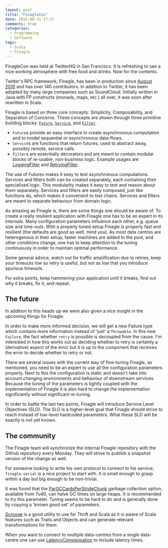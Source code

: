 ```yaml
---
layout: post
title: "FinagleCon"
date: 2015-08-31 17:57
comments: true
categories:
  - Programming
  - Software
tags:
  - Scala
  - Finagle
---
```


FinagleCon was held at TwitterHQ in San Francisco. It is refreshing to see a
nice working atmosphere with free food and drinks. Now for the contents.

Twitter's RPC framework, Finagle, has been in production since [August
2010](http://vkostyukov.ru/slides/finch-101/?full#5) and has over 140
contributors. In addition to Twitter, it has been adopted by many large
companies such as SoundCloud. Initially written in Java with FP constructs
(monads, maps, etc.) all over, it was soon after rewritten in Scala.

Finagle is based on three core concepts: Simplicity, Composability, and
Separation of Concerns. These concepts are shown through three primitive
building blocks:
[`Future`](https://twitter.github.io/util/docs/index.html#com.twitter.util.Future),
[`Service`](https://twitter.github.io/finagle/docs/index.html#com.twitter.finagle.Service),
and
[`Filter`](https://twitter.github.io/finagle/docs/index.html#com.twitter.finagle.Filter).

* `Future`s provide an easy interface to create asynchronous computation and
  to model sequential or asynchronous data-flows.
* `Service`s are functions that return futures, used to abstract away, possibly
  remote, service calls.
* `Filter`s are essentially decorators and are meant to contain modular blocks
  of re-usable, non-business logic. Example usages are [LoggingFilter](https://twitter.github.io/finagle/docs/index.html#com.twitter.finagle.filter.LoggingFilter) and
  [RetryingFilter](https://twitter.github.io/finagle/docs/index.html#com.twitter.finagle.service.RetryingFilter).

The use of Futures makes it easy to test asynchronous computations. Services and
filters both can be created separately, each containing their specialized logic.
This modularity makes it easy to test and reason about them separately. Services
and filters are easily composed, just like functions do, which makes it
convenient to test chains. Services and filters are meant to separate behaviour
from domain logic.

As amazing as Finagle is, there are some things one should be aware of. To
create a really resilient application with Finagle one has to be an expert in
its internals. Many configuration parameters influence each other, e.g. queue
size and time-outs. With a properly tuned setup Finagle is properly fast and
resilient (the defaults are good as well, mind you). As most data centres are
heterogenous in their setup, faster machines are added to the pool, and other
conditions change, one has to keep attention to the tuning continuously in order
to maintain optimal performance.

Some general advice, watch out for traffic amplification due to retries, keep
your timeouts low so retry is useful, but not as low that you introduce spurious
timeouts.

For extra points, keep hammering your application until it breaks, find out why
it breaks, fix it, and repeat.

## The future

In addition to this heads up we were also given a nice insight in the upcoming
things for Finagle.

In order to make more informed decision, we will get a new Failure type which
contains more information instead of 'just' a `Throwable`. In this new
`Failure`, the fact whether `retry` is possible is decoupled from the cause. I'm
interested in how this works out as deciding whether to retry is certainly a
(derivative) aspect of the error but it is up to the component that receives the
error to decide whether to retry or not.

There are several issues with the current way of fine-tuning Finagle, as
mentioned, you need to be an expert to use all the configuration parameters
properly. Next to this the configuration is static and doesn't take into account
changing environments and behaviour of downstream services. Because the tuning
of the parameters is tightly coupled with the implementation of Finagle it is
also hard to change the implementation significantly without significant
re-tuning.

In order to battle the last two points, Finagle will introduce Service Level
Objectives (SLO). The SLO is a higher-level goal that Finagle should strive to
reach instead of low-level hardcoded parameters. What these SLO will be exactly
is not yet known.

## The community

The Finagle team will synchronize the internal Finagle repository with the
Github repository every Monday. They will strive to publish a snapshot version
of the change as well.

For someone looking to write his own protocol to connect to his service,
`finagle-serial` is a nice project to start with. It is small enough to grasp
within a day but big enough to be non-trivial.

It was found that the
[ParGCCardsPerStrideChunk](http://blog.ragozin.info/2012/03/secret-hotspot-option-improving-gc.html)
garbage collection option, available from 7u40, can halve GC times on large
heaps. It is recommended to try this parameter. Tuning seems to be hard to do
and is generally done by copying a 'known good set' of parameters.

[Scrooge](http://twitter.github.io/scrooge/) is a good utility to use for Thrift
and Scala as it is aware of Scala features such as Traits and Objects and can
generate relevant transformations for them.

When you want to connect to multiple data-centres from a single data-centre one
can use
[LatencyCompensation](https://twitter.github.io/finagle/docs/index.html#com.twitter.finagle.client.LatencyCompensation$)
to include latency times.
